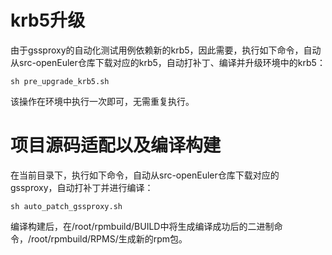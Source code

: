 # krb5升级
由于gssproxy的自动化测试用例依赖新的krb5，因此需要，执行如下命令，自动从src-openEuler仓库下载对应的krb5，自动打补丁、编译并升级环境中的krb5：
```
sh pre_upgrade_krb5.sh
```
该操作在环境中执行一次即可，无需重复执行。

# 项目源码适配以及编译构建
在当前目录下，执行如下命令，自动从src-openEuler仓库下载对应的gssproxy，自动打补丁并进行编译：
```
sh auto_patch_gssproxy.sh
```
编译构建后，在/root/rpmbuild/BUILD中将生成编译成功后的二进制命令，/root/rpmbuild/RPMS/生成新的rpm包。
